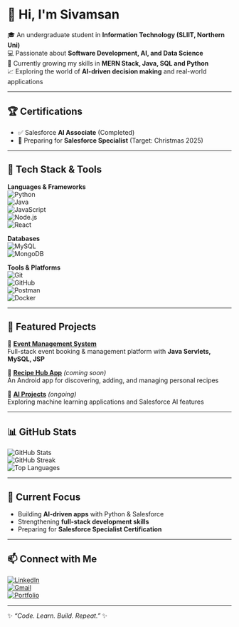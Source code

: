 # 👋 Hi, I'm Sivamsan  

🎓 An undergraduate student in **Information Technology (SLIIT, Northern Uni)**  
💻 Passionate about **Software Development, AI, and Data Science**  
🚀 Currently growing my skills in **MERN Stack, Java, SQL and Python**  
📈 Exploring the world of **AI-driven decision making** and real-world applications  

---

## 🏆 Certifications  
- ✅ Salesforce **AI Associate** (Completed)  
- 🎯 Preparing for **Salesforce Specialist** (Target: Christmas 2025)  

---

## 🔧 Tech Stack & Tools  

**Languages & Frameworks**  
![Python](https://img.shields.io/badge/Python-3776AB?style=for-the-badge&logo=python&logoColor=white)  
![Java](https://img.shields.io/badge/Java-ED8B00?style=for-the-badge&logo=java&logoColor=white)  
![JavaScript](https://img.shields.io/badge/JavaScript-F7DF1E?style=for-the-badge&logo=javascript&logoColor=black)  
![Node.js](https://img.shields.io/badge/Node.js-339933?style=for-the-badge&logo=node.js&logoColor=white)  
![React](https://img.shields.io/badge/React-20232A?style=for-the-badge&logo=react&logoColor=61DAFB)  

**Databases**  
![MySQL](https://img.shields.io/badge/MySQL-005C84?style=for-the-badge&logo=mysql&logoColor=white)  
![MongoDB](https://img.shields.io/badge/MongoDB-4EA94B?style=for-the-badge&logo=mongodb&logoColor=white)  

**Tools & Platforms**  
![Git](https://img.shields.io/badge/Git-F05032?style=for-the-badge&logo=git&logoColor=white)  
![GitHub](https://img.shields.io/badge/GitHub-181717?style=for-the-badge&logo=github&logoColor=white)  
![Postman](https://img.shields.io/badge/Postman-FF6C37?style=for-the-badge&logo=postman&logoColor=white)  
![Docker](https://img.shields.io/badge/Docker-2496ED?style=for-the-badge&logo=docker&logoColor=white)  

---

## 📌 Featured Projects  

🔹 [**Event Management System**](https://github.com/sivamsansiva/Event-pro)  
Full-stack event booking & management platform with **Java Servlets, MySQL, JSP**  

🔹 [**Recipe Hub App**](#) *(coming soon)*  
An Android app for discovering, adding, and managing personal recipes  

🔹 [**AI Projects**](#) *(ongoing)*  
Exploring machine learning applications and Salesforce AI features  

---

## 📊 GitHub Stats  

![GitHub Stats](https://github-readme-stats.vercel.app/api?username=sivamsansiva&show_icons=true&theme=tokyonight)  
![GitHub Streak](https://github-readme-streak-stats.herokuapp.com/?user=sivamsansiva&theme=tokyonight)  
![Top Languages](https://github-readme-stats.vercel.app/api/top-langs/?username=sivamsansiva&layout=compact&theme=tokyonight)  

---

## 🌱 Current Focus  
- Building **AI-driven apps** with Python & Salesforce  
- Strengthening **full-stack development skills**  
- Preparing for **Salesforce Specialist Certification**  

---

## 📫 Connect with Me  

[![LinkedIn](https://img.shields.io/badge/LinkedIn-blue?style=for-the-badge&logo=linkedin)](https://linkedin.com/in/your-link)  
[![Gmail](https://img.shields.io/badge/Gmail-red?style=for-the-badge&logo=gmail&logoColor=white)](mailto:yourmail@gmail.com)  
[![Portfolio](https://img.shields.io/badge/Portfolio-000000?style=for-the-badge&logo=vercel&logoColor=white)](#)  

---

✨ *“Code. Learn. Build. Repeat.”* ✨  
